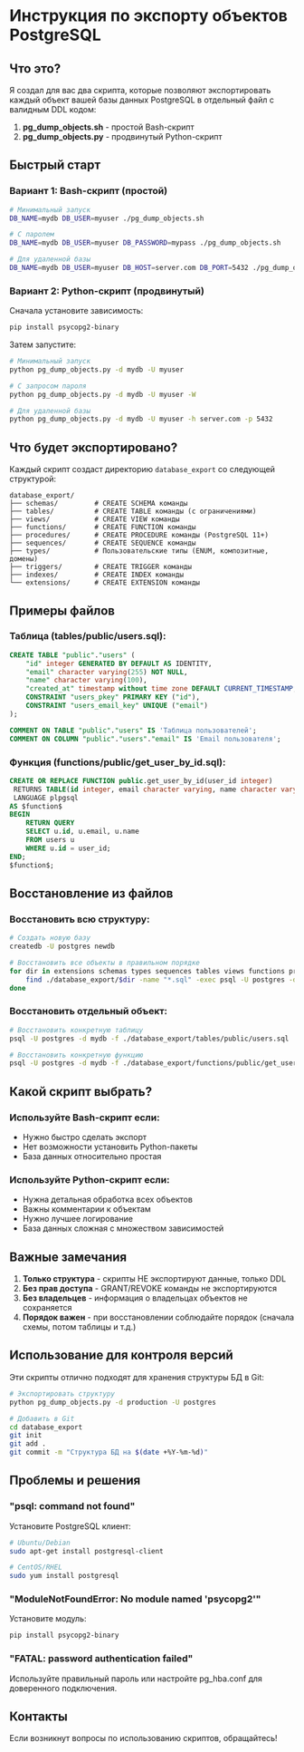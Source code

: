 # Инструкция по экспорту объектов PostgreSQL

## Что это?

Я создал для вас два скрипта, которые позволяют экспортировать каждый объект вашей базы данных PostgreSQL в отдельный файл с валидным DDL кодом:

1. **pg_dump_objects.sh** - простой Bash-скрипт
2. **pg_dump_objects.py** - продвинутый Python-скрипт

## Быстрый старт

### Вариант 1: Bash-скрипт (простой)

```bash
# Минимальный запуск
DB_NAME=mydb DB_USER=myuser ./pg_dump_objects.sh

# С паролем
DB_NAME=mydb DB_USER=myuser DB_PASSWORD=mypass ./pg_dump_objects.sh

# Для удаленной базы
DB_NAME=mydb DB_USER=myuser DB_HOST=server.com DB_PORT=5432 ./pg_dump_objects.sh
```

### Вариант 2: Python-скрипт (продвинутый)

Сначала установите зависимость:
```bash
pip install psycopg2-binary
```

Затем запустите:
```bash
# Минимальный запуск
python pg_dump_objects.py -d mydb -U myuser

# С запросом пароля
python pg_dump_objects.py -d mydb -U myuser -W

# Для удаленной базы
python pg_dump_objects.py -d mydb -U myuser -h server.com -p 5432
```

## Что будет экспортировано?

Каждый скрипт создаст директорию `database_export` со следующей структурой:

```
database_export/
├── schemas/         # CREATE SCHEMA команды
├── tables/          # CREATE TABLE команды (с ограничениями)
├── views/           # CREATE VIEW команды
├── functions/       # CREATE FUNCTION команды
├── procedures/      # CREATE PROCEDURE команды (PostgreSQL 11+)
├── sequences/       # CREATE SEQUENCE команды
├── types/           # Пользовательские типы (ENUM, композитные, домены)
├── triggers/        # CREATE TRIGGER команды
├── indexes/         # CREATE INDEX команды
└── extensions/      # CREATE EXTENSION команды
```

## Примеры файлов

### Таблица (tables/public/users.sql):
```sql
CREATE TABLE "public"."users" (
    "id" integer GENERATED BY DEFAULT AS IDENTITY,
    "email" character varying(255) NOT NULL,
    "name" character varying(100),
    "created_at" timestamp without time zone DEFAULT CURRENT_TIMESTAMP,
    CONSTRAINT "users_pkey" PRIMARY KEY ("id"),
    CONSTRAINT "users_email_key" UNIQUE ("email")
);

COMMENT ON TABLE "public"."users" IS 'Таблица пользователей';
COMMENT ON COLUMN "public"."users"."email" IS 'Email пользователя';
```

### Функция (functions/public/get_user_by_id.sql):
```sql
CREATE OR REPLACE FUNCTION public.get_user_by_id(user_id integer)
 RETURNS TABLE(id integer, email character varying, name character varying)
 LANGUAGE plpgsql
AS $function$
BEGIN
    RETURN QUERY
    SELECT u.id, u.email, u.name
    FROM users u
    WHERE u.id = user_id;
END;
$function$;
```

## Восстановление из файлов

### Восстановить всю структуру:
```bash
# Создать новую базу
createdb -U postgres newdb

# Восстановить все объекты в правильном порядке
for dir in extensions schemas types sequences tables views functions procedures triggers indexes; do
    find ./database_export/$dir -name "*.sql" -exec psql -U postgres -d newdb -f {} \;
done
```

### Восстановить отдельный объект:
```bash
# Восстановить конкретную таблицу
psql -U postgres -d mydb -f ./database_export/tables/public/users.sql

# Восстановить конкретную функцию
psql -U postgres -d mydb -f ./database_export/functions/public/get_user_by_id.sql
```

## Какой скрипт выбрать?

### Используйте Bash-скрипт если:
- Нужно быстро сделать экспорт
- Нет возможности установить Python-пакеты
- База данных относительно простая

### Используйте Python-скрипт если:
- Нужна детальная обработка всех объектов
- Важны комментарии к объектам
- Нужно лучшее логирование
- База данных сложная с множеством зависимостей

## Важные замечания

1. **Только структура** - скрипты НЕ экспортируют данные, только DDL
2. **Без прав доступа** - GRANT/REVOKE команды не экспортируются
3. **Без владельцев** - информация о владельцах объектов не сохраняется
4. **Порядок важен** - при восстановлении соблюдайте порядок (сначала схемы, потом таблицы и т.д.)

## Использование для контроля версий

Эти скрипты отлично подходят для хранения структуры БД в Git:

```bash
# Экспортировать структуру
python pg_dump_objects.py -d production -U postgres

# Добавить в Git
cd database_export
git init
git add .
git commit -m "Структура БД на $(date +%Y-%m-%d)"
```

## Проблемы и решения

### "psql: command not found"
Установите PostgreSQL клиент:
```bash
# Ubuntu/Debian
sudo apt-get install postgresql-client

# CentOS/RHEL
sudo yum install postgresql
```

### "ModuleNotFoundError: No module named 'psycopg2'"
Установите модуль:
```bash
pip install psycopg2-binary
```

### "FATAL: password authentication failed"
Используйте правильный пароль или настройте pg_hba.conf для доверенного подключения.

## Контакты

Если возникнут вопросы по использованию скриптов, обращайтесь!